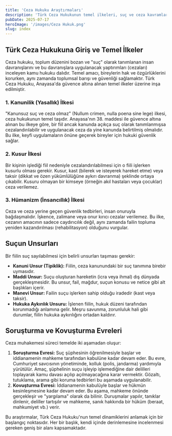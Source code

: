 ```yaml
---
title: 'Ceza Hukuku Araştırmaları'
description: 'Türk Ceza Hukukunun temel ilkeleri, suç ve ceza kavramları, soruşturma ve kovuşturma evreleri gibi konularda derinlemesine analizler ve güncel Yargıtay kararları.'
pubDate: 2025-07-17
heroImage: '/images/Ceza Hukuk.png'
slug: index
---
```


## Türk Ceza Hukukuna Giriş ve Temel İlkeler

Ceza hukuku, toplum düzenini bozan ve "suç" olarak tanımlanan insan davranışlarını ve bu davranışlara uygulanacak yaptırımları (cezaları) inceleyen kamu hukuku dalıdır. Temel amacı, bireylerin hak ve özgürlüklerini korurken, aynı zamanda toplumsal barışı ve güvenliği sağlamaktır. Türk Ceza Hukuku, Anayasa'da güvence altına alınan temel ilkeler üzerine inşa edilmiştir.

### 1. Kanunilik (Yasallık) İlkesi
"Kanunsuz suç ve ceza olmaz" (Nullum crimen, nulla poena sine lege) ilkesi, ceza hukukunun temel taşıdır. Anayasa'nın 38. maddesi ile güvence altına alınan bu ilkeye göre, bir fiil ancak kanunda açıkça suç olarak tanımlanmışsa cezalandırılabilir ve uygulanacak ceza da yine kanunda belirtilmiş olmalıdır. Bu ilke, keyfi uygulamaların önüne geçerek bireyler için hukuki güvenlik sağlar.

### 2. Kusur İlkesi
Bir kişinin işlediği fiil nedeniyle cezalandırılabilmesi için o fiili işlerken kusurlu olması gerekir. Kusur, kast (bilerek ve isteyerek hareket etme) veya taksir (dikkat ve özen yükümlülüğüne aykırı davranma) şeklinde ortaya çıkabilir. Kusuru olmayan bir kimseye (örneğin akıl hastaları veya çocuklar) ceza verilemez.

### 3. Hümanizm (İnsancıllık) İlkesi
Ceza ve ceza yerine geçen güvenlik tedbirleri, insan onuruyla bağdaşmalıdır. İşkence, zalimane veya onur kırıcı cezalar verilemez. Bu ilke, cezanın amacının sadece caydırıcılık değil, aynı zamanda failin topluma yeniden kazandırılması (rehabilitasyon) olduğunu vurgular.

## Suçun Unsurları

Bir fiilin suç sayılabilmesi için belirli unsurları taşıması gerekir:

- **Kanuni Unsur (Tipiklik):** Fiilin, ceza kanunundaki bir suç tanımına birebir uymasıdır.
- **Maddi Unsur:** Suçu oluşturan hareketin (icra veya ihmal) dış dünyada gerçekleşmesidir. Bu unsur, fail, mağdur, suçun konusu ve netice gibi alt başlıkları içerir.
- **Manevi Unsur:** Failin suçu işlerken sahip olduğu iradedir (kast veya taksir).
- **Hukuka Aykırılık Unsuru:** İşlenen fiilin, hukuk düzeni tarafından korunmadığı anlamına gelir. Meşru savunma, zorunluluk hali gibi durumlar, fiilin hukuka aykırılığını ortadan kaldırır.

## Soruşturma ve Kovuşturma Evreleri

Ceza muhakemesi süreci temelde iki aşamadan oluşur:

1.  **Soruşturma Evresi:** Suç şüphesinin öğrenilmesiyle başlar ve iddianamenin mahkeme tarafından kabulüne kadar devam eder. Bu evre, Cumhuriyet savcısının yönetiminde, kolluk (polis, jandarma) yardımıyla yürütülür. Amaç, şüphelinin suçu işleyip işlemediğine dair delilleri toplayarak kamu davası açılıp açılmayacağına karar vermektir. Gözaltı, tutuklama, arama gibi koruma tedbirleri bu aşamada uygulanabilir.
2.  **Kovuşturma Evresi:** İddianamenin kabulüyle başlar ve hükmün kesinleşmesine kadar devam eder. Bu aşama, mahkeme önünde gerçekleşir ve "yargılama" olarak da bilinir. Duruşmalar yapılır, tanıklar dinlenir, deliller tartışılır ve mahkeme, sanık hakkında bir hüküm (beraat, mahkumiyet vb.) verir.

Bu araştırmalar, Türk Ceza Hukuku'nun temel dinamiklerini anlamak için bir başlangıç noktasıdır. Her bir başlık, kendi içinde derinlemesine incelenmesi gereken geniş bir alanı kapsamaktadır.